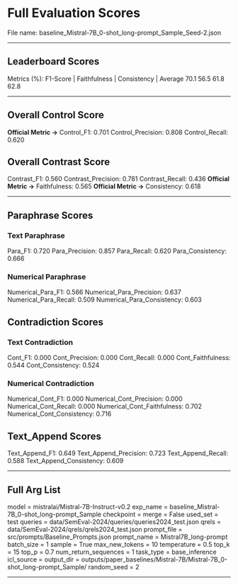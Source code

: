 # Full Evaluation Scores

File name: baseline_Mistral-7B_0-shot_long-prompt_Sample_Seed-2.json


---

## Leaderboard Scores

Metrics (%): F1-Score | Faithfulness | Consistency | Average
                70.1        56.5          61.8        62.8

---

## Overall Control Score

**Official Metric ->** Control_F1: 0.701
Control_Precision: 0.808
Control_Recall: 0.620

## Overall Contrast Score

Contrast_F1: 0.560
Contrast_Precision: 0.781
Contrast_Recall: 0.436
**Official Metric ->** Faithfulness: 0.565
**Official Metric ->** Consistency: 0.618

---


## Paraphrase Scores


### Text Paraphrase

Para_F1: 0.720
Para_Precision: 0.857
Para_Recall: 0.620
Para_Consistency: 0.666


### Numerical Paraphrase

Numerical_Para_F1: 0.566
Numerical_Para_Precision: 0.637
Numerical_Para_Recall: 0.509
Numerical_Para_Consistency: 0.603


## Contradiction Scores


### Text Contradiction

Cont_F1: 0.000
Cont_Precision: 0.000
Cont_Recall: 0.000
Cont_Faithfulness: 0.544
Cont_Consistency: 0.524


### Numerical Contradiction

Numerical_Cont_F1: 0.000
Numerical_Cont_Precision: 0.000
Numerical_Cont_Recall: 0.000
Numerical_Cont_Faithfulness: 0.702
Numerical_Cont_Consistency: 0.716


## Text_Append Scores

Text_Append_F1: 0.649
Text_Append_Precision: 0.723
Text_Append_Recall: 0.588
Text_Append_Consistency: 0.609

---

## Full Arg List

model = mistralai/Mistral-7B-Instruct-v0.2
exp_name = baseline_Mistral-7B_0-shot_long-prompt_Sample
checkpoint = 
merge = False
used_set = test
queries = data/SemEval-2024/queries/queries2024_test.json
qrels = data/SemEval-2024/qrels/qrels2024_test.json
prompt_file = src/prompts/Baseline_Prompts.json
prompt_name = Mistral7B_long-prompt
batch_size = 1
sample = True
max_new_tokens = 10
temperature = 0.5
top_k = 15
top_p = 0.7
num_return_sequences = 1
task_type = base_inference
icl_source = 
output_dir = outputs/paper_baselines/Mistral-7B/Mistral-7B_0-shot_long-prompt_Sample/
random_seed = 2

---

